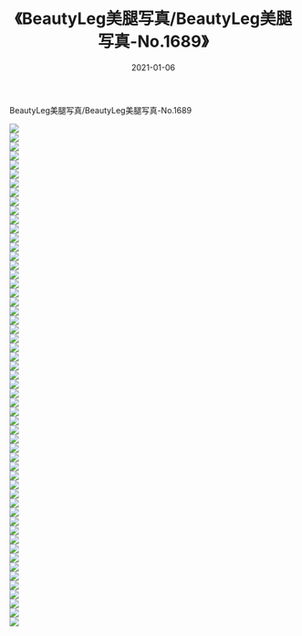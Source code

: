 ﻿---
layout: post
title:  《BeautyLeg美腿写真/BeautyLeg美腿写真-No.1689》
date:   2021-01-06
img: http://img.660000.xyz/Sharelink/网络美图/2021/BeautyLeg美腿写真/BeautyLeg美腿写真-No.1689/000.jpg
categories: [美女, 清纯, 唯美]
---

BeautyLeg美腿写真/BeautyLeg美腿写真-No.1689

 ![](http://img.660000.xyz/Sharelink/网络美图/2021/BeautyLeg美腿写真/BeautyLeg美腿写真-No.1689/001.jpg) <br>![](http://img.660000.xyz/Sharelink/网络美图/2021/BeautyLeg美腿写真/BeautyLeg美腿写真-No.1689/002.jpg) <br>![](http://img.660000.xyz/Sharelink/网络美图/2021/BeautyLeg美腿写真/BeautyLeg美腿写真-No.1689/003.jpg) <br>![](http://img.660000.xyz/Sharelink/网络美图/2021/BeautyLeg美腿写真/BeautyLeg美腿写真-No.1689/004.jpg) <br>![](http://img.660000.xyz/Sharelink/网络美图/2021/BeautyLeg美腿写真/BeautyLeg美腿写真-No.1689/005.jpg) <br>![](http://img.660000.xyz/Sharelink/网络美图/2021/BeautyLeg美腿写真/BeautyLeg美腿写真-No.1689/006.jpg) <br>![](http://img.660000.xyz/Sharelink/网络美图/2021/BeautyLeg美腿写真/BeautyLeg美腿写真-No.1689/007.jpg) <br>![](http://img.660000.xyz/Sharelink/网络美图/2021/BeautyLeg美腿写真/BeautyLeg美腿写真-No.1689/008.jpg) <br>![](http://img.660000.xyz/Sharelink/网络美图/2021/BeautyLeg美腿写真/BeautyLeg美腿写真-No.1689/009.jpg) <br>![](http://img.660000.xyz/Sharelink/网络美图/2021/BeautyLeg美腿写真/BeautyLeg美腿写真-No.1689/010.jpg) <br>![](http://img.660000.xyz/Sharelink/网络美图/2021/BeautyLeg美腿写真/BeautyLeg美腿写真-No.1689/011.jpg) <br>![](http://img.660000.xyz/Sharelink/网络美图/2021/BeautyLeg美腿写真/BeautyLeg美腿写真-No.1689/012.jpg) <br>![](http://img.660000.xyz/Sharelink/网络美图/2021/BeautyLeg美腿写真/BeautyLeg美腿写真-No.1689/013.jpg) <br>![](http://img.660000.xyz/Sharelink/网络美图/2021/BeautyLeg美腿写真/BeautyLeg美腿写真-No.1689/014.jpg) <br>![](http://img.660000.xyz/Sharelink/网络美图/2021/BeautyLeg美腿写真/BeautyLeg美腿写真-No.1689/015.jpg) <br>![](http://img.660000.xyz/Sharelink/网络美图/2021/BeautyLeg美腿写真/BeautyLeg美腿写真-No.1689/016.jpg) <br>![](http://img.660000.xyz/Sharelink/网络美图/2021/BeautyLeg美腿写真/BeautyLeg美腿写真-No.1689/017.jpg) <br>![](http://img.660000.xyz/Sharelink/网络美图/2021/BeautyLeg美腿写真/BeautyLeg美腿写真-No.1689/018.jpg) <br>![](http://img.660000.xyz/Sharelink/网络美图/2021/BeautyLeg美腿写真/BeautyLeg美腿写真-No.1689/019.jpg) <br>![](http://img.660000.xyz/Sharelink/网络美图/2021/BeautyLeg美腿写真/BeautyLeg美腿写真-No.1689/020.jpg) <br>![](http://img.660000.xyz/Sharelink/网络美图/2021/BeautyLeg美腿写真/BeautyLeg美腿写真-No.1689/021.jpg) <br>![](http://img.660000.xyz/Sharelink/网络美图/2021/BeautyLeg美腿写真/BeautyLeg美腿写真-No.1689/022.jpg) <br>![](http://img.660000.xyz/Sharelink/网络美图/2021/BeautyLeg美腿写真/BeautyLeg美腿写真-No.1689/023.jpg) <br>![](http://img.660000.xyz/Sharelink/网络美图/2021/BeautyLeg美腿写真/BeautyLeg美腿写真-No.1689/024.jpg) <br>![](http://img.660000.xyz/Sharelink/网络美图/2021/BeautyLeg美腿写真/BeautyLeg美腿写真-No.1689/025.jpg) <br>![](http://img.660000.xyz/Sharelink/网络美图/2021/BeautyLeg美腿写真/BeautyLeg美腿写真-No.1689/026.jpg) <br>![](http://img.660000.xyz/Sharelink/网络美图/2021/BeautyLeg美腿写真/BeautyLeg美腿写真-No.1689/027.jpg) <br>![](http://img.660000.xyz/Sharelink/网络美图/2021/BeautyLeg美腿写真/BeautyLeg美腿写真-No.1689/028.jpg) <br>![](http://img.660000.xyz/Sharelink/网络美图/2021/BeautyLeg美腿写真/BeautyLeg美腿写真-No.1689/029.jpg) <br>![](http://img.660000.xyz/Sharelink/网络美图/2021/BeautyLeg美腿写真/BeautyLeg美腿写真-No.1689/030.jpg) <br>![](http://img.660000.xyz/Sharelink/网络美图/2021/BeautyLeg美腿写真/BeautyLeg美腿写真-No.1689/031.jpg) <br>![](http://img.660000.xyz/Sharelink/网络美图/2021/BeautyLeg美腿写真/BeautyLeg美腿写真-No.1689/032.jpg) <br>![](http://img.660000.xyz/Sharelink/网络美图/2021/BeautyLeg美腿写真/BeautyLeg美腿写真-No.1689/033.jpg) <br>![](http://img.660000.xyz/Sharelink/网络美图/2021/BeautyLeg美腿写真/BeautyLeg美腿写真-No.1689/034.jpg) <br>![](http://img.660000.xyz/Sharelink/网络美图/2021/BeautyLeg美腿写真/BeautyLeg美腿写真-No.1689/035.jpg) <br>![](http://img.660000.xyz/Sharelink/网络美图/2021/BeautyLeg美腿写真/BeautyLeg美腿写真-No.1689/036.jpg) <br>![](http://img.660000.xyz/Sharelink/网络美图/2021/BeautyLeg美腿写真/BeautyLeg美腿写真-No.1689/037.jpg) <br>![](http://img.660000.xyz/Sharelink/网络美图/2021/BeautyLeg美腿写真/BeautyLeg美腿写真-No.1689/038.jpg) <br>![](http://img.660000.xyz/Sharelink/网络美图/2021/BeautyLeg美腿写真/BeautyLeg美腿写真-No.1689/039.jpg) <br>![](http://img.660000.xyz/Sharelink/网络美图/2021/BeautyLeg美腿写真/BeautyLeg美腿写真-No.1689/040.jpg) <br>![](http://img.660000.xyz/Sharelink/网络美图/2021/BeautyLeg美腿写真/BeautyLeg美腿写真-No.1689/041.jpg) <br>![](http://img.660000.xyz/Sharelink/网络美图/2021/BeautyLeg美腿写真/BeautyLeg美腿写真-No.1689/042.jpg) <br>![](http://img.660000.xyz/Sharelink/网络美图/2021/BeautyLeg美腿写真/BeautyLeg美腿写真-No.1689/043.jpg) <br>![](http://img.660000.xyz/Sharelink/网络美图/2021/BeautyLeg美腿写真/BeautyLeg美腿写真-No.1689/044.jpg) <br>![](http://img.660000.xyz/Sharelink/网络美图/2021/BeautyLeg美腿写真/BeautyLeg美腿写真-No.1689/045.jpg) <br>![](http://img.660000.xyz/Sharelink/网络美图/2021/BeautyLeg美腿写真/BeautyLeg美腿写真-No.1689/046.jpg) <br>![](http://img.660000.xyz/Sharelink/网络美图/2021/BeautyLeg美腿写真/BeautyLeg美腿写真-No.1689/047.jpg) <br>![](http://img.660000.xyz/Sharelink/网络美图/2021/BeautyLeg美腿写真/BeautyLeg美腿写真-No.1689/048.jpg) <br>![](http://img.660000.xyz/Sharelink/网络美图/2021/BeautyLeg美腿写真/BeautyLeg美腿写真-No.1689/049.jpg) <br>![](http://img.660000.xyz/Sharelink/网络美图/2021/BeautyLeg美腿写真/BeautyLeg美腿写真-No.1689/050.jpg) <br>![](http://img.660000.xyz/Sharelink/网络美图/2021/BeautyLeg美腿写真/BeautyLeg美腿写真-No.1689/051.jpg) <br>![](http://img.660000.xyz/Sharelink/网络美图/2021/BeautyLeg美腿写真/BeautyLeg美腿写真-No.1689/052.jpg) <br>![](http://img.660000.xyz/Sharelink/网络美图/2021/BeautyLeg美腿写真/BeautyLeg美腿写真-No.1689/053.jpg) <br>![](http://img.660000.xyz/Sharelink/网络美图/2021/BeautyLeg美腿写真/BeautyLeg美腿写真-No.1689/054.jpg) <br>![](http://img.660000.xyz/Sharelink/网络美图/2021/BeautyLeg美腿写真/BeautyLeg美腿写真-No.1689/055.jpg) <br>